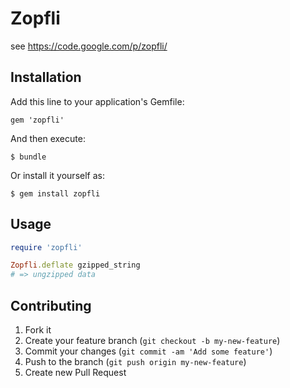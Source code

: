 # Zopfli

see https://code.google.com/p/zopfli/

## Installation

Add this line to your application's Gemfile:

    gem 'zopfli'

And then execute:

    $ bundle

Or install it yourself as:

    $ gem install zopfli

## Usage

```ruby
require 'zopfli'

Zopfli.deflate gzipped_string
# => ungzipped data
```

## Contributing

1. Fork it
2. Create your feature branch (`git checkout -b my-new-feature`)
3. Commit your changes (`git commit -am 'Add some feature'`)
4. Push to the branch (`git push origin my-new-feature`)
5. Create new Pull Request
